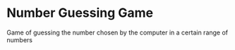 # Number Guessing Game
 Game of guessing the number chosen by the computer in a certain range of numbers
